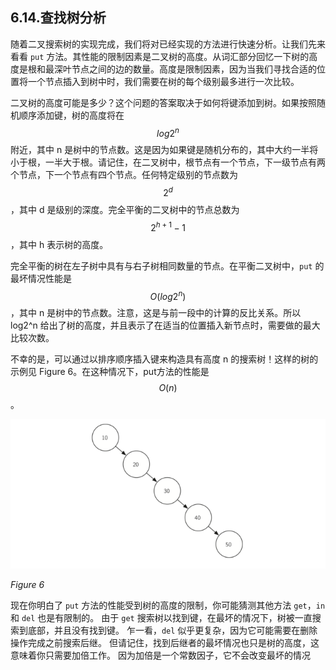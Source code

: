 ## 6.14.查找树分析

随着二叉搜索树的实现完成，我们将对已经实现的方法进行快速分析。让我们先来看看 `put` 方法。其性能的限制因素是二叉树的高度。从词汇部分回忆一下树的高度是根和最深叶节点之间的边的数量。高度是限制因素，因为当我们寻找合适的位置将一个节点插入到树中时，我们需要在树的每个级别最多进行一次比较。

二叉树的高度可能是多少？这个问题的答案取决于如何将键添加到树。如果按照随机顺序添加键，树的高度将在 $$log2^n$$ 附近，其中 n 是树中的节点数。这是因为如果键是随机分布的，其中大约一半将小于根，一半大于根。请记住，在二叉树中，根节点有一个节点，下一级节点有两个节点，下一个节点有四个节点。任何特定级别的节点数为 $$2^d$$ ，其中 d 是级别的深度。完全平衡的二叉树中的节点总数为 $$2^{h+1} - 1$$，其中 h 表示树的高度。

完全平衡的树在左子树中具有与右子树相同数量的节点。在平衡二叉树中，`put` 的最坏情况性能是 $$O(log2^n)$$，其中 n 是树中的节点数。注意，这是与前一段中的计算的反比关系。所以 log2^⁡n 给出了树的高度，并且表示了在适当的位置插入新节点时，需要做的最大比较次数。

不幸的是，可以通过以排序顺序插入键来构造具有高度 n 的搜索树！这样的树的示例见 Figure 6。在这种情况下，put方法的性能是 $$O(n)$$。

![6.14.查找树分析.figure6](assets/6.14.%E6%9F%A5%E6%89%BE%E6%A0%91%E5%88%86%E6%9E%90.figure6.png)

*Figure 6*

现在你明白了 `put` 方法的性能受到树的高度的限制，你可能猜测其他方法 `get`，`in` 和 `del` 也是有限制的。 由于 `get` 搜索树以找到键，在最坏的情况下，树被一直搜索到底部，并且没有找到键。 乍一看，`del` 似乎更复杂，因为它可能需要在删除操作完成之前搜索后继。 但请记住，找到后继者的最坏情况也只是树的高度，这意味着你只需要加倍工作。 因为加倍是一个常数因子，它不会改变最坏的情况
